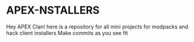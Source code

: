 # APEX-NSTALLERS
Hey APEX Clan! here is a repository for all mini projects for modpacks and hack client installers Make commits as you see fit
